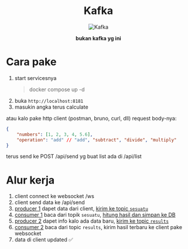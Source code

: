 <h1 align="center">Kafka</h1>

<p align="center">
  <img src="https://media1.tenor.com/m/_RiBHVVH-wIAAAAd/kafka-kafka-pat.gif" alt="Kafka"/>
</p>
<p align="center">
<b> bukan kafka yg ini</b>
</p>

# Cara pake

1. start servicesnya
    > docker compose up -d
2. buka `http://localhost:8181`
3. masukin angka terus calculate


atau kalo pake http client (postman, bruno, curl, dll) request body-nya:

```json
{
    "numbers": [1, 2, 3, 4, 5.6],
    "operation": "add" // "add", "subtract", "divide", "multiply"
}
```
terus send ke POST /api/send
yg buat list ada di /api/list

# Alur kerja

1. client connect ke websocket /ws
2. client send data ke /api/send
3. [producer 1](/src/main/java/training/kafka/final_task/kafka/producer/SesuatuProducer.java#L27) dapet data dari client, [kirim ke topic `sesuatu`](/src/main/java/training/kafka/final_task/controller/ApiController.java#L30)
4. [consumer 1](/src/main/java/training/kafka/final_task/kafka/consumer/SesuatuConsumer.java#L30) baca dari topik `sesuatu`, [hitung hasil dan simpan ke DB](/src/main/java/training/kafka/final_task/kafka/consumer/SesuatuConsumer.java#L40)
5. [producer 2](/src/main/java/training/kafka/final_task/kafka/producer/SesuatuProducer.java#L41) dapet info kalo ada data baru, [kirim ke topic `results`](/src/main/java/training/kafka/final_task/kafka/consumer/SesuatuConsumer.java#L43)
6. [consumer 2](/src/main/java/training/kafka/final_task/kafka/consumer/SesuatuConsumer.java#L51) baca dari topic `results`, kirim hasil terbaru ke client pake websocket
7. data di client updated ✅